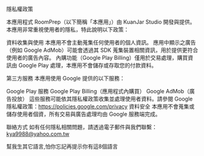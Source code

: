 隱私權政策

本應用程式 RoomPrep（以下簡稱「本應用」）由 KuanJar Studio 開發與提供。本應用非常重視使用者的隱私，特此說明以下政策：

資料收集與使用 本應用不會主動蒐集任何使用者的個人資訊。
應用中顯示之廣告（例如 Google AdMob）可能會透過其 SDK 蒐集裝置相關資訊，用於提供更符合使用者的廣告內容。
內購功能（Google Play Billing）僅用於交易處理，購買資訊由 Google Play 處理，本應用不會儲存或存取您的付款資料。

第三方服務 本應用使用 Google 提供的以下服務：

Google Play 服務
Google Play Billing（應用程式內購買）
Google AdMob（廣告投放）
這些服務可能依其隱私權政策收集並處理使用者資料。請參閱 Google 隱私權政策：https://policies.google.com/privacy
資料安全 本應用不會蒐集或儲存使用者個資，所有交易與廣告處理均由 Google 服務端完成。

聯絡方式 如有任何隱私相關問題，請透過電子郵件與我們聯繫：kya9988@yahoo.com.tw


幫我生其它語言,怕你忘記再提示你有這8個語言
